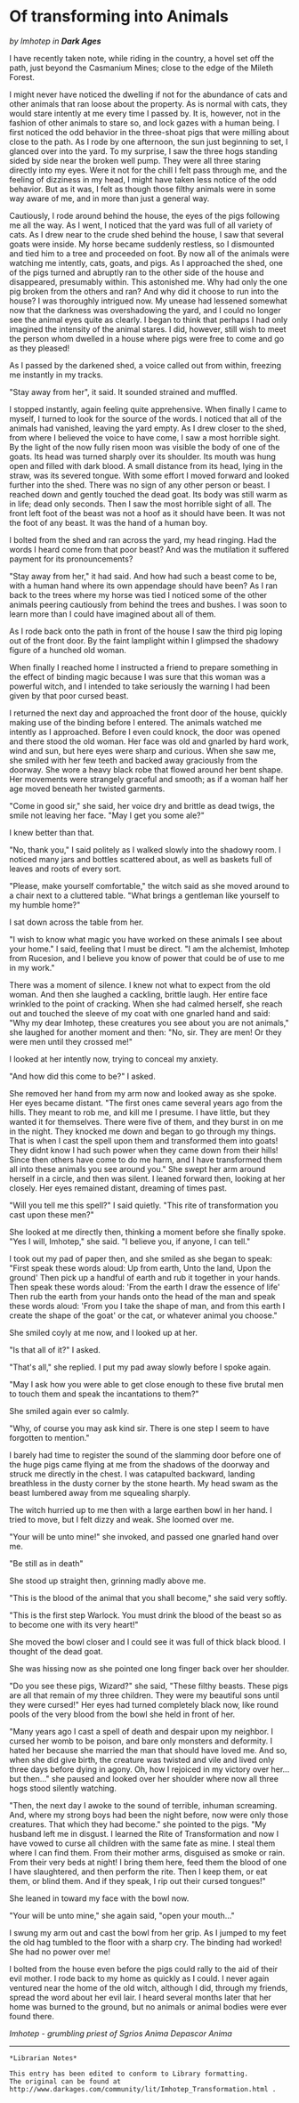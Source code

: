 # Of transforming into Animals

_by Imhotep in **Dark Ages**_

I have recently taken note, while riding in the country, a hovel set off the
path, just beyond the Casmanium Mines; close to the edge of the Mileth Forest.

I might never have noticed the dwelling if not for the abundance of cats and
other animals that ran loose about the property. As is normal with cats, they
would stare intently at me every time I passed by. It is, however, not in the
fashion of other animals to stare so, and lock gazes with a human being. I
first noticed the odd behavior in the three-shoat pigs that were milling about
close to the path. As I rode by one afternoon, the sun just beginning to set, I
glanced over into the yard. To my surprise, I saw the three hogs standing sided
by side near the broken well pump. They were all three staring directly into my
eyes. Were it not for the chill I felt pass through me, and the feeling of
dizziness in my head, I might have taken less notice of the odd behavior. But
as it was, I felt as though those filthy animals were in some way aware of me,
and in more than just a general way.

Cautiously, I rode around behind the house, the eyes of the pigs following me
all the way. As I went, I noticed that the yard was full of all variety of
cats. As I drew near to the crude shed behind the house, I saw that several
goats were inside. My horse became suddenly restless, so I dismounted and tied
him to a tree and proceeded on foot. By now all of the animals were watching me
intently, cats, goats, and pigs. As I approached the shed, one of the pigs
turned and abruptly ran to the other side of the house and disappeared,
presumably within. This astonished me. Why had only the one pig broken from the
others and ran? And why did it choose to run into the house? I was thoroughly
intrigued now. My unease had lessened somewhat now that the darkness was
overshadowing the yard, and I could no longer see the animal eyes quite as
clearly. I began to think that perhaps I had only imagined the intensity of the
animal stares. I did, however, still wish to meet the person whom dwelled in a
house where pigs were free to come and go as they pleased!

As I passed by the darkened shed, a voice called out from within, freezing me
instantly in my tracks.

"Stay away from her", it said. It sounded strained and muffled.

I stopped instantly, again feeling quite apprehensive. When finally I came to
myself, I turned to look for the source of the words. I noticed that all of the
animals had vanished, leaving the yard empty. As I drew closer to the shed,
from where I believed the voice to have come, I saw a most horrible sight. By
the light of the now fully risen moon was visible the body of one of the goats.
Its head was turned sharply over its shoulder. Its mouth was hung open and
filled with dark blood. A small distance from its head, lying in the straw, was
its severed tongue. With some effort I moved forward and looked further into
the shed. There was no sign of any other person or beast. I reached down and
gently touched the dead goat. Its body was still warm as in life; dead only
seconds. Then I saw the most horrible sight of all. The front left foot of the
beast was not a hoof as it should have been. It was not the foot of any beast.
It was the hand of a human boy.

I bolted from the shed and ran across the yard, my head ringing. Had the words
I heard come from that poor beast? And was the mutilation it suffered payment
for its pronouncements?

"Stay away from her," it had said. And how had such a beast come to be, with a
human hand where its own appendage should have been? As I ran back to the trees
where my horse was tied I noticed some of the other animals peering cautiously
from behind the trees and bushes. I was soon to learn more than I could have
imagined about all of them.

As I rode back onto the path in front of the house I saw the third pig loping
out of the front door. By the faint lamplight within I glimpsed the shadowy
figure of a hunched old woman.

When finally I reached home I instructed a friend to prepare something in the
effect of binding magic because I was sure that this woman was a powerful
witch, and I intended to take seriously the warning I had been given by that
poor cursed beast.

I returned the next day and approached the front door of the house, quickly
making use of the binding before I entered. The animals watched me intently as
I approached. Before I even could knock, the door was opened and there stood
the old woman. Her face was old and gnarled by hard work, wind and sun, but
here eyes were sharp and curious. When she saw me, she smiled with her few
teeth and backed away graciously from the doorway. She wore a heavy black robe
that flowed around her bent shape. Her movements were strangely graceful and
smooth; as if a woman half her age moved beneath her twisted garments.  

"Come in good sir," she said, her voice dry and brittle as dead twigs, the
smile not leaving her face. "May I get you some ale?"

I knew better than that.  

"No, thank you," I said politely as I walked slowly into the shadowy room. I
noticed many jars and bottles scattered about, as well as baskets full of
leaves and roots of every sort.

"Please, make yourself comfortable," the witch said as she moved around to a
chair next to a cluttered table. "What brings a gentleman like yourself to my
humble home?"

I sat down across the table from her.  

"I wish to know what magic you have worked on these animals I see about your
home." I said, feeling that I must be direct. "I am the alchemist, Imhotep from
Rucesion, and I believe you know of power that could be of use to me in my
work."

There was a moment of silence. I knew not what to expect from the old woman.
And then she laughed a cackling, brittle laugh. Her entire face wrinkled to the
point of cracking. When she had calmed herself, she reach out and touched the
sleeve of my coat with one gnarled hand and said: "Why my dear Imhotep, these
creatures you see about you are not animals," she laughed for another moment
and then: "No, sir. They are men! Or they were men until they crossed me!"

I looked at her intently now, trying to conceal my anxiety.  

"And how did this come to be?" I asked.  

She removed her hand from my arm now and looked away as she spoke. Her eyes
became distant. "The first ones came several years ago from the hills. They
meant to rob me, and kill me I presume. I have little, but they wanted it for
themselves. There were five of them, and they burst in on me in the night. They
knocked me down and began to go through my things. That is when I cast the
spell upon them and transformed them into goats! They didnt know I had such
power when they came down from their hills! Since then others have come to do
me harm, and I have transformed them all into these animals you see around
you." She swept her arm around herself in a circle, and then was silent. I
leaned forward then, looking at her closely. Her eyes remained distant,
dreaming of times past.

"Will you tell me this spell?" I said quietly. "This rite of transformation you
cast upon these men?"

She looked at me directly then, thinking a moment before she finally spoke.
"Yes I will, Imhotep," she said. "I believe you, if anyone, I can tell."

I took out my pad of paper then, and she smiled as she began to speak: "First
speak these words aloud: Up from earth, Unto the land, Upon the ground' Then
pick up a handful of earth and rub it together in your hands. Then speak these
words aloud: 'From the earth I draw the essence of life' Then rub the earth
from your hands onto the head of the man and speak these words aloud: 'From you
I take the shape of man, and from this earth I create the shape of the goat' or
the cat, or whatever animal you choose."

She smiled coyly at me now, and I looked up at her.  

"Is that all of it?" I asked.  

"That's all," she replied. I put my pad away slowly before I spoke again.  

"May I ask how you were able to get close enough to these five brutal men to
touch them and speak the incantations to them?"

She smiled again ever so calmly.  

"Why, of course you may ask kind sir. There is one step I seem to have
forgotten to mention."

I barely had time to register the sound of the slamming door before one of the
huge pigs came flying at me from the shadows of the doorway and struck me
directly in the chest. I was catapulted backward, landing breathless in the
dusty corner by the stone hearth. My head swam as the beast lumbered away from
me squealing sharply.

The witch hurried up to me then with a large earthen bowl in her hand. I tried
to move, but I felt dizzy and weak. She loomed over me.  

"Your will be unto mine!" she invoked, and passed one gnarled hand over me.

"Be still as in death"  

She stood up straight then, grinning madly above me.  

"This is the blood of the animal that you shall become," she said very softly.

"This is the first step Warlock. You must drink the blood of the beast so as
to become one with its very heart!"  

She moved the bowl closer and I could see it was full of thick black blood. I
thought of the dead goat.  

She was hissing now as she pointed one long finger back over her shoulder.  

"Do you see these pigs, Wizard?" she said, "These filthy beasts. These pigs are
all that remain of my three children. They were my beautiful sons until they
were cursed!" Her eyes had turned completely black now, like round pools of the
very blood from the bowl she held in front of her.

"Many years ago I cast a spell of death and despair upon my neighbor. I cursed
her womb to be poison, and bare only monsters and deformity. I hated her
because she married the man that should have loved me. And so, when she did
give birth, the creature was twisted and vile and lived only three days before
dying in agony. Oh, how I rejoiced in my victory over her... but then..." she
paused and looked over her shoulder where now all three hogs stood silently
watching.

"Then, the next day I awoke to the sound of terrible, inhuman screaming. And,
where my strong boys had been the night before, now were only those creatures.
That which they had become." she pointed to the pigs. "My husband left me in
disgust. I learned the Rite of Transformation and now I have vowed to curse all
children with the same fate as mine. I steal them where I can find them. From
their mother arms, disguised as smoke or rain. From their very beds at night! I
bring them here, feed them the blood of one I have slaughtered, and then
perform the rite. Then I keep them, or eat them, or blind them. And if they
speak, I rip out their cursed tongues!"

She leaned in toward my face with the bowl now.

"Your will be unto mine," she again said, "open your mouth..."

I swung my arm out and cast the bowl from her grip. As I jumped to my feet the
old hag tumbled to the floor with a sharp cry. The binding had worked! She had
no power over me!

I bolted from the house even before the pigs could rally to the aid of their
evil mother. I rode back to my home as quickly as I could. I never again
ventured near the home of the old witch, although I did, through my friends,
spread the word about her evil lair. I heard several months later that her home
was burned to the ground, but no animals or animal bodies were ever found
there.

_Imhotep - grumbling priest of Sgrios_
_Anima Depascor Anima_

***

```
*Librarian Notes*

This entry has been edited to conform to Library formatting.
The original can be found at http://www.darkages.com/community/lit/Imhotep_Transformation.html .
```
